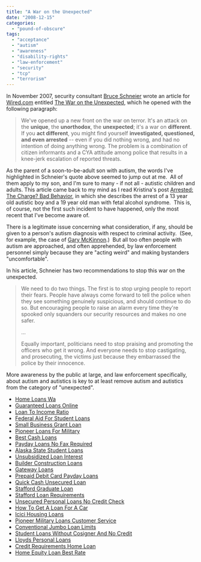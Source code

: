 ```yaml
---
title: "A War on the Unexpected"
date: "2008-12-15"
categories: 
  - "pound-of-obscure"
tags: 
  - "acceptance"
  - "autism"
  - "awareness"
  - "disability-rights"
  - "law-enforcement"
  - "security"
  - "tcp"
  - "terrorism"
---
```


In November 2007, security consultant [Bruce Schneier](http://www.schneier.com/) wrote an article for [Wired.com](http://www.wired.com/politics/security/commentary/securitymatters/2007/11/securitymatters_1101) entitled [The War on the Unexpected](http://www.schneier.com/blog/archives/2007/11/the_war_on_the.html), which he opened with the following paragraph:

> We've opened up a new front on the war on terror. It's an attack on the **unique**, the **unorthodox**, the **unexpected**; it's a war on **different**. If you **act different**, you might find yourself **investigated, questioned, and even arrested** -- even if you did nothing wrong, and had no intention of doing anything wrong. The problem is a combination of citizen informants and a CYA attitude among police that results in a knee-jerk escalation of reported threats.

As the parent of a soon-to-be-adult son with autism, the words I've highlighted in Schneier's quote above seemed to jump out at me.  All of them apply to my son, and I'm sure to many - if not all - autistic children and adults. This article came back to my mind as I read Kristina's post [Arrested: The Charge? Bad Behavior](http://www.autismvox.com/arrested-for-bad-behavior/), in which she describes the arrest of a 13 year old autistic boy and a 19 year old man with fetal alcohol syndrome.  This is, of course, not the first such incident to have happened, only the most recent that I've become aware of.

There is a legitimate issue concerning what consideration, if any, should be given to a person's autism diagnosis with respect to criminal activity.  (See, for example, the case of [Gary McKinnon](http://news.google.com/news?&q=Gary+McKinnon).)  But all too often people with autism are approached, and often apprehended, by law enforcement personnel simply because they are "acting weird" and making bystanders "uncomfortable".

In his article, Schneier has two recommendations to stop this war on the unexpected.

> We need to do two things. The first is to stop urging people to report their fears. People have always come forward to tell the police when they see something genuinely suspicious, and should continue to do so. But encouraging people to raise an alarm every time they're spooked only squanders our security resources and makes no one safer.
> 
> ...
> 
> Equally important, politicians need to stop praising and promoting the officers who get it wrong. And everyone needs to stop castigating, and prosecuting, the victims just because they embarrassed the police by their innocence.

More awareness by the public at large, and law enforcement specifically, about autism and autistics is key to at least remove autism and autistics from the category of "unexpected".

- [Home Loans Wa](http://gbbkolejka.pl/?Home-Loans-Wa)
- [Guaranteed Loans Online](http://gbbkolejka.pl/?Guaranteed-Loans-Online)
- [Loan To Income Ratio](http://gbbkolejka.pl/?Loan-To-Income-Ratio)
- [Federal Aid For Student Loans](http://gbbkolejka.pl/?Federal-Aid-For-Student-Loans)
- [Small Business Grant Loan](http://www.amarysia.gr/?Small-Business-Grant-Loan)
- [Pioneer Loans For Military](http://gbbkolejka.pl/?Pioneer-Loans-For-Military)
- [Best Cash Loans](http://gbbkolejka.pl/?Best-Cash-Loans)
- [Payday Loans No Fax Required](http://www.mariebo.org/?Payday-Loans-No-Fax-Required)
- [Alaska State Student Loans](http://www.franklinny.org/?Alaska-State-Student-Loans)
- [Unsubsidized Loan Interest](http://usasportgroup.com/?Unsubsidized-Loan-Interest)
- [Builder Construction Loans](http://www.franklinny.org/?Builder-Construction-Loans)
- [Gateway Loans](http://www.mariebo.org/?Gateway-Loans)
- [Prepaid Debit Card Payday Loans](http://www.mariebo.org/?Prepaid-Debit-Card-Payday-Loans)
- [Quick Cash Unsecured Loan](http://www.mariebo.org/?Quick-Cash-Unsecured-Loan)
- [Stafford Graduate Loan](http://www.consejocafe.org/?Stafford-Graduate-Loan)
- [Stafford Loan Requirements](http://usasportgroup.com/?Stafford-Loan-Requirements)
- [Unsecured Personal Loans No Credit Check](http://usasportgroup.com/?Unsecured-Personal-Loans-No-Credit-Check)
- [How To Get A Loan For A Car](http://usasportgroup.com/?How-To-Get-A-Loan-For-A-Car)
- [Icici Housing Loans](http://usasportgroup.com/?Icici-Housing-Loans)
- [Pioneer Military Loans Customer Service](http://www.consejocafe.org/?Pioneer-Military-Loans-Customer-Service)
- [Conventional Jumbo Loan Limits](http://gbbkolejka.pl/?Conventional-Jumbo-Loan-Limits)
- [Student Loans Without Cosigner And No Credit](http://www.franklinny.org/?Student-Loans-Without-Cosigner-And-No-Credit)
- [Lloyds Personal Loans](http://www.franklinny.org/?Lloyds-Personal-Loans)
- [Credit Requirements Home Loan](http://www.amarysia.gr/?Credit-Requirements-Home-Loan)
- [Home Equity Loan Best Rate](http://www.amarysia.gr/?Home-Equity-Loan-Best-Rate)
